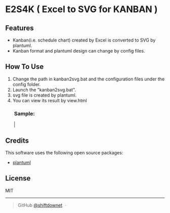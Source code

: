 
# E2S4K ( Excel to SVG for KANBAN )

## Features

* Kanban(i.e. schedule chart) created by Excel is converted to SVG by plantuml.
* Kanban format and plantuml design can change by config files.

## How To Use

1. Change the path in kanban2svg.bat and the configuration files under the config folder.
2. Launch the "kanban2svg.bat".
3. svg file is created by plantuml.
4. You can view its result by view.html

<div style="margin-left:2em;">
<h3>Sample:</h3>
<object data="https://github.com/shiftdownet/E2S4K/blob/master/gantt_chart.svg" width="600px" style="border:1px solid Gray;"></object>
</div>

## Credits

This software uses the following open source packages:

- [plantuml](https://plantuml.com/)

## License

MIT

---

> GitHub [@shiftdownet](https://github.com/shiftdownet) &nbsp;&middot;&nbsp;


